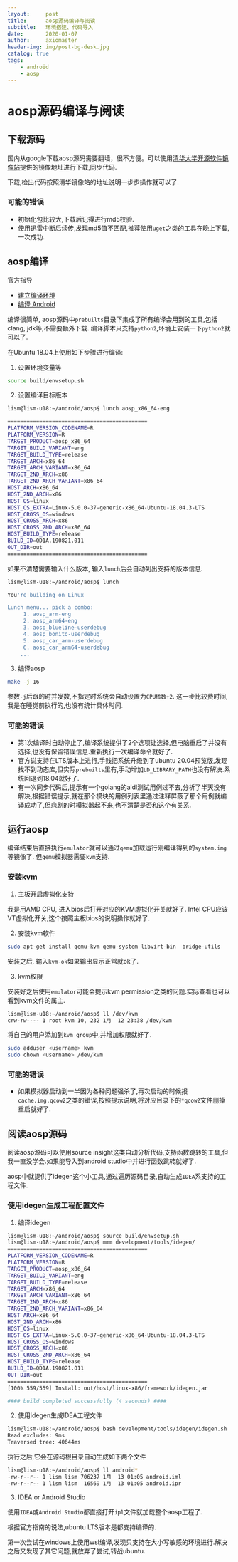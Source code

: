 ```yaml
---
layout:     post
title:      aosp源码编译与阅读
subtitle:   环境搭建、代码导入
date:       2020-01-07
author:     axiomaster
header-img: img/post-bg-desk.jpg
catalog: true
tags:
    - android
    - aosp
---
```


# aosp源码编译与阅读

## 下载源码

国内从google下载aosp源码需要翻墙，很不方便。可以使用[清华大学开源软件镜像站](https://mirrors.tuna.tsinghua.edu.cn/help/AOSP)提供的镜像地址进行下载,同步代码.

下载,检出代码按照清华镜像站的地址说明一步步操作就可以了.

### 可能的错误

- 初始化包比较大,下载后记得进行md5校验. 
- 使用迅雷中断后续传,发现md5值不匹配,推荐使用```uget```之类的工具在晚上下载,一次成功.

## aosp编译

官方指导

- [建立编译环境](https://source.android.google.cn/setup/build/initializing)
- [编译 Android](https://source.android.google.cn/setup/build/building)

编译很简单, aosp源码中```prebuilts```目录下集成了所有编译会用到的工具,包括clang, jdk等,不需要额外下载. 编译脚本只支持```python2```,环境上安装一下```python2```就可以了.

在Ubuntu 18.04上使用如下步骤进行编译:

1. 设置环境变量等

```bash
source build/envsetup.sh
```

2. 设置编译目标版本

```bash
lism@lism-u18:~/android/aosp$ lunch aosp_x86_64-eng 

============================================
PLATFORM_VERSION_CODENAME=R
PLATFORM_VERSION=R
TARGET_PRODUCT=aosp_x86_64
TARGET_BUILD_VARIANT=eng
TARGET_BUILD_TYPE=release
TARGET_ARCH=x86_64
TARGET_ARCH_VARIANT=x86_64
TARGET_2ND_ARCH=x86
TARGET_2ND_ARCH_VARIANT=x86_64
HOST_ARCH=x86_64
HOST_2ND_ARCH=x86
HOST_OS=linux
HOST_OS_EXTRA=Linux-5.0.0-37-generic-x86_64-Ubuntu-18.04.3-LTS
HOST_CROSS_OS=windows
HOST_CROSS_ARCH=x86
HOST_CROSS_2ND_ARCH=x86_64
HOST_BUILD_TYPE=release
BUILD_ID=QD1A.190821.011
OUT_DIR=out
============================================
```

如果不清楚需要输入什么版本, 输入```lunch```后会自动列出支持的版本信息.

```bash
lism@lism-u18:~/android/aosp$ lunch

You're building on Linux

Lunch menu... pick a combo:
     1. aosp_arm-eng
     2. aosp_arm64-eng
     3. aosp_blueline-userdebug
     4. aosp_bonito-userdebug
     5. aosp_car_arm-userdebug
     6. aosp_car_arm64-userdebug
    ...
```

3. 编译aosp

```bash
make -j 16
```

参数```-j```后跟的时并发数,不指定时系统会自动设置为```CPU核数+2```. 这一步比较费时间,我是在睡觉前执行的,也没有统计具体时间.


### 可能的错误

- 第1次编译时自动停止了,编译系统提供了2个选项让选择,但电脑重启了并没有选择,也没有保留错误信息.重新执行一次编译命令就好了.
- 官方说支持在LTS版本上进行,手贱把系统升级到了ubuntu 20.04预览版,发现找不到动态库,但实际```prebuilts```里有,手动增加```LD_LIBRARY_PATH```也没有解决.系统回退到18.04就好了.
- 有一次同步代码后,提示有一个golang的aidl测试用例过不去,分析了半天没有解决,根据错误提示,就在那个模块的用例列表里通过注释屏蔽了那个用例就编译成功了,但悲剧的时模拟器起不来,也不清楚是否和这个有关系.


## 运行aosp

编译结束后直接执行```emulator```就可以通过```qemu```加载运行刚编译得到的```system.img```等镜像了. 但```qemu```模拟器需要```kvm```支持.

### 安装kvm

1. 主板开启虚拟化支持

我是用AMD CPU, 进入bios后打开对应的KVM虚拟化开关就好了. Intel CPU应该VT虚拟化开关,这个按照主板bios的说明操作就好了.

2. 安装kvm软件

```bash
sudo apt-get install qemu-kvm qemu-system libvirt-bin  bridge-utils
```

安装之后, 输入```kvm-ok```如果输出显示正常就ok了.

3. kvm权限

安装好之后使用```emulator```可能会提示kvm permission之类的问题.实际查看也可以看到kvm文件的属主.

```bash
lism@lism-u18:~/android/aosp$ ll /dev/kvm 
crw-rw---- 1 root kvm 10, 232 1月  12 23:38 /dev/kvm
```

将自己的用户添加到```kvm group```中,并增加权限就好了.

```bash
sudo adduser <username> kvm
sudo chown <username> /dev/kvm
```

### 可能的错误

- 如果模拟器启动到一半因为各种问题强杀了,再次启动的时候报```cache.img.qcow2```之类的错误,按照提示说明,将对应目录下的```*qcow2```文件删掉重启就好了.

## 阅读aosp源码

阅读aosp源码可以使用source insight这类自动分析代码,支持函数跳转的工具,但我一直没学会.如果能导入到android studio中并进行函数跳转就好了. 

aosp中就提供了idegen这个小工具,通过遍历源码目录,自动生成```IDEA```系支持的工程文件.

### 使用idegen生成工程配置文件

1. 编译idegen

```bash
lism@lism-u18:~/android/aosp$ source build/envsetup.sh 
lism@lism-u18:~/android/aosp$ mmm development/tools/idegen/
============================================
PLATFORM_VERSION_CODENAME=R
PLATFORM_VERSION=R
TARGET_PRODUCT=aosp_x86_64
TARGET_BUILD_VARIANT=eng
TARGET_BUILD_TYPE=release
TARGET_ARCH=x86_64
TARGET_ARCH_VARIANT=x86_64
TARGET_2ND_ARCH=x86
TARGET_2ND_ARCH_VARIANT=x86_64
HOST_ARCH=x86_64
HOST_2ND_ARCH=x86
HOST_OS=linux
HOST_OS_EXTRA=Linux-5.0.0-37-generic-x86_64-Ubuntu-18.04.3-LTS
HOST_CROSS_OS=windows
HOST_CROSS_ARCH=x86
HOST_CROSS_2ND_ARCH=x86_64
HOST_BUILD_TYPE=release
BUILD_ID=QD1A.190821.011
OUT_DIR=out
============================================
[100% 559/559] Install: out/host/linux-x86/framework/idegen.jar

#### build completed successfully (4 seconds) ####
```

2. 使用idegen生成IDEA工程文件

```bash
lism@lism-u18:~/android/aosp$ bash development/tools/idegen/idegen.sh 
Read excludes: 9ms
Traversed tree: 40644ms
```
执行之后,它会在源码根目录自动生成如下两个文件

```bash
lism@lism-u18:~/android/aosp$ ll android*
-rw-r--r-- 1 lism lism 706237 1月  13 01:05 android.iml
-rw-r--r-- 1 lism lism  16569 1月  13 01:05 android.ipr
```

3. IDEA or Android Studio

使用```IDEA```或```Android Studio```都直接打开```ipl```文件就加载整个aosp工程了.

根据官方指南的说法,ubuntu LTS版本是都支持编译的.

第一次尝试在windows上使用wsl编译,发现只支持在大小写敏感的环境进行.解决之后又发现了其它问题,就放弃了尝试,转战ubuntu.

